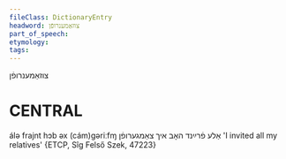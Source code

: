 ```yaml
---
fileClass: DictionaryEntry
headword: צוזאַמענרופֿן
part_of_speech: 
etymology: 
tags: 
---
```

צוזאַמענרופֿן

CENTRAL
========

álə frajnt hɔb əx (cám)gəriːfɱ אַלע פֿרײַנד האָב איך צאַמגערופֿן 'I invited all my relatives' {ETCP, Sîg Felső Szek, 47223}
